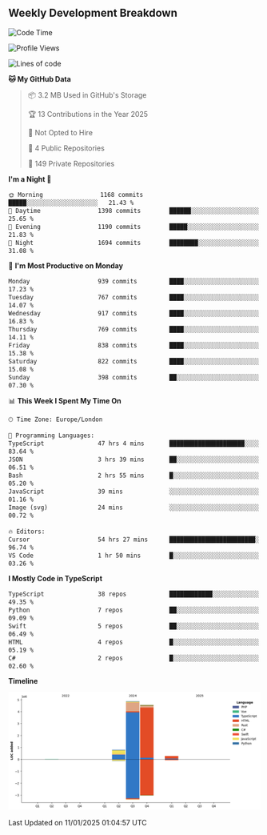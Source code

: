 


## Weekly Development Breakdown
<!--START_SECTION:waka-->
![Code Time](http://img.shields.io/badge/Code%20Time-1%2C786%20hrs%2035%20mins-blue)

![Profile Views](http://img.shields.io/badge/Profile%20Views-4-blue)

![Lines of code](https://img.shields.io/badge/From%20Hello%20World%20I%27ve%20Written-10.5%20million%20lines%20of%20code-blue)

**🐱 My GitHub Data** 

> 📦 3.2 MB Used in GitHub's Storage 
 > 
> 🏆 13 Contributions in the Year 2025
 > 
> 🚫 Not Opted to Hire
 > 
> 📜 4 Public Repositories 
 > 
> 🔑 149 Private Repositories 
 > 
**I'm a Night 🦉** 

```text
🌞 Morning                1168 commits        █████░░░░░░░░░░░░░░░░░░░░   21.43 % 
🌆 Daytime                1398 commits        ██████░░░░░░░░░░░░░░░░░░░   25.65 % 
🌃 Evening                1190 commits        █████░░░░░░░░░░░░░░░░░░░░   21.83 % 
🌙 Night                  1694 commits        ████████░░░░░░░░░░░░░░░░░   31.08 % 
```
📅 **I'm Most Productive on Monday** 

```text
Monday                   939 commits         ████░░░░░░░░░░░░░░░░░░░░░   17.23 % 
Tuesday                  767 commits         ████░░░░░░░░░░░░░░░░░░░░░   14.07 % 
Wednesday                917 commits         ████░░░░░░░░░░░░░░░░░░░░░   16.83 % 
Thursday                 769 commits         ████░░░░░░░░░░░░░░░░░░░░░   14.11 % 
Friday                   838 commits         ████░░░░░░░░░░░░░░░░░░░░░   15.38 % 
Saturday                 822 commits         ████░░░░░░░░░░░░░░░░░░░░░   15.08 % 
Sunday                   398 commits         ██░░░░░░░░░░░░░░░░░░░░░░░   07.30 % 
```


📊 **This Week I Spent My Time On** 

```text
🕑︎ Time Zone: Europe/London

💬 Programming Languages: 
TypeScript               47 hrs 4 mins       █████████████████████░░░░   83.64 % 
JSON                     3 hrs 39 mins       ██░░░░░░░░░░░░░░░░░░░░░░░   06.51 % 
Bash                     2 hrs 55 mins       █░░░░░░░░░░░░░░░░░░░░░░░░   05.20 % 
JavaScript               39 mins             ░░░░░░░░░░░░░░░░░░░░░░░░░   01.16 % 
Image (svg)              24 mins             ░░░░░░░░░░░░░░░░░░░░░░░░░   00.72 % 

🔥 Editors: 
Cursor                   54 hrs 27 mins      ████████████████████████░   96.74 % 
VS Code                  1 hr 50 mins        █░░░░░░░░░░░░░░░░░░░░░░░░   03.26 % 
```

**I Mostly Code in TypeScript** 

```text
TypeScript               38 repos            ████████████░░░░░░░░░░░░░   49.35 % 
Python                   7 repos             ██░░░░░░░░░░░░░░░░░░░░░░░   09.09 % 
Swift                    5 repos             ██░░░░░░░░░░░░░░░░░░░░░░░   06.49 % 
HTML                     4 repos             █░░░░░░░░░░░░░░░░░░░░░░░░   05.19 % 
C#                       2 repos             █░░░░░░░░░░░░░░░░░░░░░░░░   02.60 % 
```



**Timeline**

![Lines of Code chart](https://raw.githubusercontent.com/mars-arch/mars-arch/main/assets/bar_graph.png)


 Last Updated on 11/01/2025 01:04:57 UTC
<!--END_SECTION:waka-->

